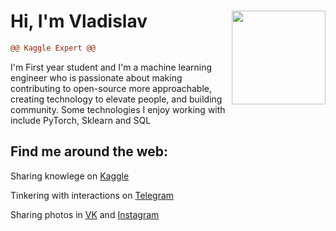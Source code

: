 # Hi, I'm Vladislav <a href="https://www.kaggle.com/lildatascientist"><img align="right" width="150" height="150" src="https://user-images.githubusercontent.com/55096567/147863049-2085f40e-0767-41d9-b86e-09764458af32.png"></a>
```diff
@@ Kaggle Expert @@
``` 
I'm First year student and I'm a machine learning engineer who is passionate about making contributing to open-source more approachable, creating technology to elevate people, and building community. Some technologies I enjoy working with include PyTorch, Sklearn and SQL


##  Find me around the web:

Sharing knowlege on <a href="https://www.kaggle.com/lildatascientist">Kaggle</a>

Tinkering with interactions on <a href="https://telegram.me/LilDataScientist">Telegram</a>

Sharing photos in <a href="https://vk.com/lildatascientist">VK</a> and <a href="https://www.instagram.com/lildatascientist">Instagram</a>
